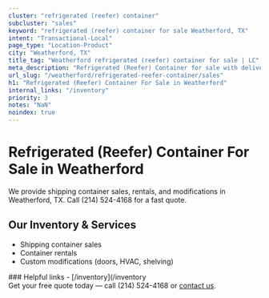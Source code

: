 ```yaml
---
cluster: "refrigerated (reefer) container"
subcluster: "sales"
keyword: "refrigerated (reefer) container for sale Weatherford, TX"
intent: "Transactional-Local"
page_type: "Location-Product"
city: "Weatherford, TX"
title_tag: "Weatherford refrigerated (reefer) container for sale | LC"
meta_description: "Refrigerated (Reefer) Container for sale with delivery in Weatherford, TX. LC Container — local Since 2003. Get pricing today."
url_slug: "/weatherford/refrigerated-reefer-container/sales"
h1: "Refrigerated (Reefer) Container For Sale in Weatherford"
internal_links: "/inventory"
priority: 3
notes: "NaN"
noindex: true
---
```


# Refrigerated (Reefer) Container For Sale in Weatherford

We provide shipping container sales, rentals, and modifications in Weatherford, TX. Call (214) 524-4168 for a fast quote.

## Our Inventory & Services
- Shipping container sales
- Container rentals
- Custom modifications (doors, HVAC, shelving)

<div data-section="internal-links">
### Helpful links
- [/inventory](/inventory
</div>

<div data-section="cta">
Get your free quote today — call (214) 524-4168 or <a href="/contact">contact us</a>.
</div>

<script type="application/ld+json">{"@context":"https://schema.org","@type":"FAQPage","mainEntity":[{"@type":"Question","name":"How much does delivery cost in Weatherford, TX?","acceptedAnswer":{"@type":"Answer","text":"Delivery costs vary by distance and container size. Most deliveries in Weatherford, TX range from $150-$300. Call (214) 524-4168 for an exact quote based on your specific location."}},{"@type":"Question","name":"Do you offer financing or payment plans?","acceptedAnswer":{"@type":"Answer","text":"We accept major credit cards, checks, and can discuss commercial terms for bulk purchases. Call (214) 524-4168 to discuss options."}},{"@type":"Question","name":"Can you customize containers in Weatherford, TX?","acceptedAnswer":{"@type":"Answer","text":"Yes — we perform modifications like doors, HVAC, insulation, and shelving. Request a custom quote at (214) 524-4168 or via our contact form."}}]}</script>
